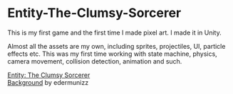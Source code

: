 # Entity-The-Clumsy-Sorcerer
This is my first game and the first time I made pixel art. I made it in Unity.  

Almost all the assets are my own, including sprites, projectiles, UI, particle effects etc. This was my first time working with state machine, physics, camera movement, collision detection, animation and such.  

[Entity: The Clumsy Sorcerer](https://terakonta.itch.io/entity-the-clumsy-sorcerer)  
[Background](https://edermunizz.itch.io/free-pixel-art-forest) by edermunizz
